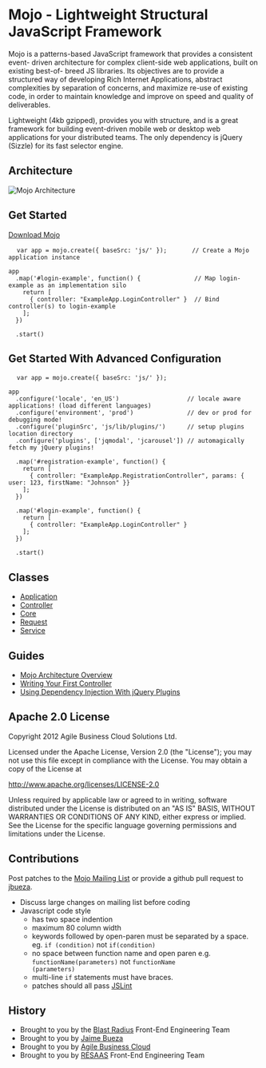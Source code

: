 # Mojo - Lightweight Structural JavaScript Framework

Mojo is a patterns-based JavaScript framework that provides a consistent event- driven architecture for complex client-side web applications, built on existing best-of- breed JS libraries. Its objectives are to provide a structured way of developing Rich Internet Applications, abstract complexities by separation of concerns, and maximize re-use of existing code, in order to maintain knowledge and improve on speed and quality of deliverables.

Lightweight (4kb gzipped), provides you with structure, and is a great framework for building event-driven mobile web or desktop web applications for your distributed teams. The only dependency is jQuery (Sizzle) for its fast selector engine.


## Architecture

![Mojo Architecture](BlastMojo-NewArchitecture.png "Mojo Architecture")


## Get Started

[Download Mojo](https://github.com/jbueza/blastmojo/zipball/v0.1.5)

<pre>
  <code>var app = mojo.create({ baseSrc: 'js/' });       // Create a Mojo application instance

app
  .map('#login-example', function() {               // Map login-example as an implementation silo
    return [
      { controller: "ExampleApp.LoginController" }  // Bind controller(s) to login-example
    ];
  })

  .start()</code>
</pre>


## Get Started With Advanced Configuration

<pre>
  <code>var app = mojo.create({ baseSrc: 'js/' });

app
  .configure('locale', 'en_US')                   // locale aware applications! (load different languages)
  .configure('environment', 'prod')               // dev or prod for debugging mode!
  .configure('pluginSrc', 'js/lib/plugins/')      // setup plugins location directory
  .configure('plugins', ['jqmodal', 'jcarousel']) // automagically fetch my jQuery plugins!

  .map('#registration-example', function() {
    return [
      { controller: "ExampleApp.RegistrationController", params: { user: 123, firstName: "Johnson" }}
    ];
  })

  .map('#login-example', function() {
    return [
      { controller: "ExampleApp.LoginController" }
    ];
  })

  .start()</code>
</pre>

## Classes

* [Application](Application.html "Mojo: Application Class")
* [Controller](Controller.html "Mojo: Controller Class")
* [Core](Core.html "Mojo: Core Class")
* [Request](Request.html "Mojo: Request Class")
* [Service](Service.html "Mojo: Service Class")

## Guides

* [Mojo Architecture Overview](#)
* [Writing Your First Controller](#)
* [Using Dependency Injection With jQuery Plugins](#)

## Apache 2.0 License

Copyright 2012 Agile Business Cloud Solutions Ltd.

Licensed under the Apache License, Version 2.0 (the "License"); you may not use this file except in compliance with the License. You may obtain a copy of the License at

http://www.apache.org/licenses/LICENSE-2.0

Unless required by applicable law or agreed to in writing, software distributed under the License is distributed on an "AS IS" BASIS, WITHOUT WARRANTIES OR CONDITIONS OF ANY KIND, either express or implied. See the License for the specific language governing permissions and limitations under the License.

## Contributions

Post patches to the [Mojo Mailing List](http://groups.google.com/group/blast-mojo) or provide a github pull request to [jbueza](https://github.com/jbueza/blastmojo).

* Discuss large changes on mailing list before coding
* Javascript code style
  * has two space indention
  * maximum 80 column width
  * keywords followed by open-paren must be separated by a space. eg. <code>if (condition)</code> not <code>if(condition)</code>
  * no space between function name and open paren e.g. <code>functionName(parameters)</code> not <code>functionName (parameters)</code>
  * multi-line <code>if</code> statements must have braces.
  * patches should all pass [JSLint](http://jslint.com)

## History

* Brought to you by the [Blast Radius](http://www.blastradius.com) Front-End Engineering Team
* Brought to you by [Jaime Bueza](http://jaime.bueza.com)
* Brought to you by [Agile Business Cloud](http://www.agilebusinesscloud.com)
* Brought to you by [RESAAS](http://www.resaas.com) Front-End Engineering Team